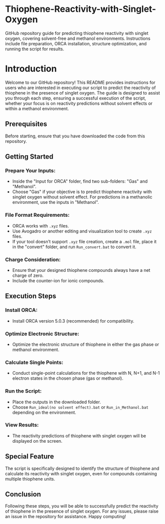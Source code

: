 # Thiophene-Reactivity-with-Singlet-Oxygen
GitHub repository guide for predicting thiophene reactivity with singlet oxygen, covering solvent-free and methanol environments. Instructions include file preparation, ORCA installation, structure optimization, and running the script for results.

# Introduction

Welcome to our GitHub repository! This README provides instructions for users who are interested in executing our script to predict the reactivity of thiophene in the presence of singlet oxygen. The guide is designed to assist you through each step, ensuring a successful execution of the script, whether your focus is on reactivity predictions without solvent effects or within a methanol environment.

## Prerequisites

Before starting, ensure that you have downloaded the code from this repository.

## Getting Started

### Prepare Your Inputs:

- Inside the "Input for ORCA" folder, find two sub-folders: "Gas" and "Methanol".
- Choose "Gas" if your objective is to predict thiophene reactivity with singlet oxygen without solvent effect. For predictions in a methanolic environment, use the inputs in "Methanol".

### File Format Requirements:

- ORCA works with `.xyz` files.
- Use Avogadro or another editing and visualization tool to create `.xyz` files.
- If your tool doesn’t support `.xyz` file creation, create a `.mol` file, place it in the "convert" folder, and run `Run_convert.bat` to convert it.

### Charge Consideration:

- Ensure that your designed thiophene compounds always have a net charge of zero.
- Include the counter-ion for ionic compounds.

## Execution Steps

### Install ORCA:

- Install ORCA version 5.0.3 (recommended) for compatibility.

### Optimize Electronic Structure:

- Optimize the electronic structure of thiophene in either the gas phase or methanol environment.

### Calculate Single Points:

- Conduct single-point calculations for the thiophene with N, N+1, and N-1 electron states in the chosen phase (gas or methanol).

### Run the Script:

- Place the outputs in the downloaded folder.
- Choose `Run_ideal(no solvent effect).bat` or `Run_in_Methanol.bat` depending on the environment.

### View Results:

- The reactivity predictions of thiophene with singlet oxygen will be displayed on the screen.

## Special Feature

The script is specifically designed to identify the structure of thiophene and calculate its reactivity with singlet oxygen, even for compounds containing multiple thiophene units.

## Conclusion

Following these steps, you will be able to successfully predict the reactivity of thiophene in the presence of singlet oxygen. For any issues, please raise an issue in the repository for assistance. Happy computing!

